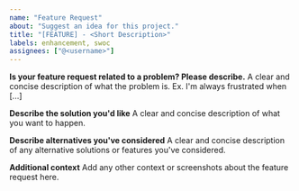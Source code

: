 ```yaml
---
name: "Feature Request"
about: "Suggest an idea for this project."
title: "[FEATURE] - <Short Description>"
labels: enhancement, swoc
assignees: ["@<username>"]
---
```


**Is your feature request related to a problem? Please describe.**
A clear and concise description of what the problem is. Ex. I'm always frustrated when [...]

**Describe the solution you'd like**
A clear and concise description of what you want to happen.

**Describe alternatives you've considered**
A clear and concise description of any alternative solutions or features you've considered.

**Additional context**
Add any other context or screenshots about the feature request here.
